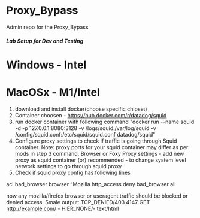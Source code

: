# Proxy_Bypass
Admin repo for the Proxy_Bypass


##### Lab Setup for Dev and Testing #####

# Windows - Intel

# MacOSx - M1/Intel
1. download and install docker(choose specific chipset)
2. Container choosen - https://hub.docker.com/r/datadog/squid
3. run docker container with following command
"docker run --name squid -d -p 127.0.0.1:8080:3128 -v <fullpath>/logs/squid:/var/log/squid -v <fullpath>/config/squid.conf:/etc/squid/squid.conf datadog/squid"
4. Configure proxy settings to check if traffic is going through Squid container. Note: proxy ports for your squid container may differ as per mods in step 3 command.
Browser or Foxy Proxy settings - add new proxy as squid container
(or)
recommended - to change system level network settings to go through squid proxy
5. Check if squid proxy config has following lines

acl bad_browser browser ^Mozilla 
http_access deny bad_browser all

now any mozilla/firefox browser or useragent traffic should be blocked or denied access.
Smale output:
TCP_DENIED/403 4147 GET http://example.com/ - HIER_NONE/- text/html

